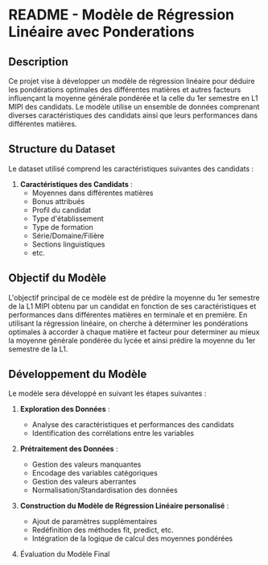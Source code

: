 # README - Modèle de Régression Linéaire avec Ponderations

## Description
Ce projet vise à développer un modèle de régression linéaire pour déduire les pondérations optimales des différentes matières et autres facteurs influençant la moyenne générale pondérée et la celle du 1er semestre en L1 MIPI des candidats. Le modèle utilise un ensemble de données comprenant diverses caractéristiques des candidats ainsi que leurs performances dans différentes matières.

## Structure du Dataset
Le dataset utilisé comprend les caractéristiques suivantes des candidats :

1. **Caractéristiques des Candidats** :
   - Moyennes dans différentes matières
   - Bonus attribués
   - Profil du candidat
   - Type d'établissement
   - Type de formation
   - Série/Domaine/Filière
   - Sections linguistiques
   - etc.

## Objectif du Modèle
L'objectif principal de ce modèle est de prédire la moyenne du 1er semestre de la L1 MIPI obtenu par un candidat en fonction de ses caractéristiques et performances dans différentes matières en terminale et en première. En utilisant la régression linéaire, on cherche à déterminer les pondérations optimales à accorder à chaque matière et facteur pour determiner au mieux la moyenne générale pondérée du lycée et ainsi prédire la moyenne du 1er semestre de la L1.

## Développement du Modèle
Le modèle sera développé en suivant les étapes suivantes :

1. **Exploration des Données** :
   - Analyse des caractéristiques et performances des candidats
   - Identification des corrélations entre les variables

2. **Prétraitement des Données** :
   - Gestion des valeurs manquantes
   - Encodage des variables catégoriques
   - Gestion des valeurs aberrantes
   - Normalisation/Standardisation des données

3. **Construction du Modèle de Régression Linéaire personalisé** :
   - Ajout de paramètres supplémentaires
   - Redéfinition des méthodes fit, predict, etc.
   - Intégration de la logique de calcul des moyennes pondérées

5. Évaluation du Modèle Final
